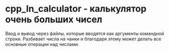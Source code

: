 # cpp_ln_calculator - калькулятор очень больших чисел

Ввод и вывод через файлы, которые вводятся как аргументы командной строки. Разбивает числа на чанки и благодаря этому может делать все основные операции над числами. 
